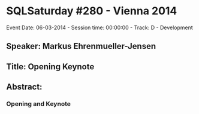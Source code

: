 # SQLSaturday #280 - Vienna 2014
Event Date: 06-03-2014 - Session time: 00:00:00 - Track: D - Development
## Speaker: Markus Ehrenmueller-Jensen
## Title: Opening  Keynote
## Abstract:
### Opening and Keynote
